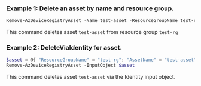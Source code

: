 ### Example 1: Delete an asset by name and resource group.
```powershell
Remove-AzDeviceRegistryAsset -Name test-asset -ResourceGroupName test-rg
```
This command deletes asset `test-asset` from resource group `test-rg`

### Example 2: DeleteViaIdentity for asset.
```powershell
$asset = @{ "ResourceGroupName" = "test-rg"; "AssetName" = "test-asset"; "SubscriptionId" = "xxxxxxxxx-xxxx-xxxx-xxxx-xxxxxxxxx"; }
Remove-AzDeviceRegistryAsset -InputObject $asset
```

This command deletes asset  `test-asset` via the Identity input object.
